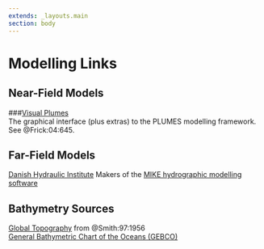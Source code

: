 ```yaml
---
extends: _layouts.main
section: body
---
```


# Modelling Links

## Near-Field Models

###[Visual Plumes][epa]  
The graphical interface (plus extras) to the PLUMES modelling framework.  See @Frick:04:645.

## Far-Field Models

[Danish Hydraulic Institute][dhigroup]
Makers of the [MIKE hydrographic modelling software][dhisoftware]

## Bathymetry Sources
[Global Topography][topex] from @Smith:97:1956   
[General Bathymetric Chart of the Oceans (GEBCO)][gebco]


[gebco]: http://www.gebco.net/data_and_products/gridded_bathymetry_data/
[topex]: http://topex.ucsd.edu/WWW_html/srtm30_plus.html
[dhigroup]: http://www.dhigroup.com/
[dhisoftware]: http://www.dhisoftware.com/
[epa]: http://www.epa.gov/ceampubl/swater/vplume/index.html
